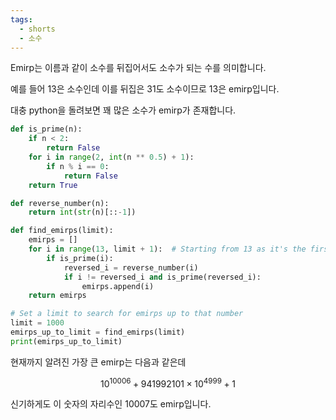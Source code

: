 ```yaml
---
tags:
  - shorts
  - 소수
---
```

Emirp는 이름과 같이 소수를 뒤집어서도 소수가 되는 수를 의미합니다.

예를 들어 $13$은 소수인데 이를 뒤집은 $31$도 소수이므로 $13$은 emirp입니다.

대충 python을 돌려보면 꽤 많은 소수가 emirp가 존재합니다.
```python
def is_prime(n):
    if n < 2:
        return False
    for i in range(2, int(n ** 0.5) + 1):
        if n % i == 0:
            return False
    return True

def reverse_number(n):
    return int(str(n)[::-1])

def find_emirps(limit):
    emirps = []
    for i in range(13, limit + 1):  # Starting from 13 as it's the first emirp
        if is_prime(i):
            reversed_i = reverse_number(i)
            if i != reversed_i and is_prime(reversed_i):
                emirps.append(i)
    return emirps

# Set a limit to search for emirps up to that number
limit = 1000
emirps_up_to_limit = find_emirps(limit)
print(emirps_up_to_limit)
```

현재까지 알려진 가장 큰 emirp는 다음과 같은데

$$10^{10006} + 941992101 \times 10^{4999} + 1$$

신기하게도 이 숫자의 자리수인 $10007$도 emirp입니다.